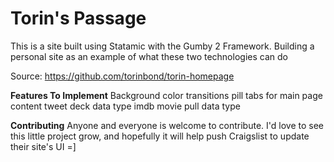 <h1>Torin's Passage</h1>
This is a site built using Statamic with the Gumby 2 Framework.
Building a personal site as an example of what these two technologies can do

Source: https://github.com/torinbond/torin-homepage

<b>Features To Implement</b>
  Background color transitions
  pill tabs for main page content
  tweet deck data type
  imdb movie pull data type


<b>Contributing</b>
Anyone and everyone is welcome to contribute. I'd love to see this little project grow, and hopefully it will help push Craigslist to update their site's UI =]
